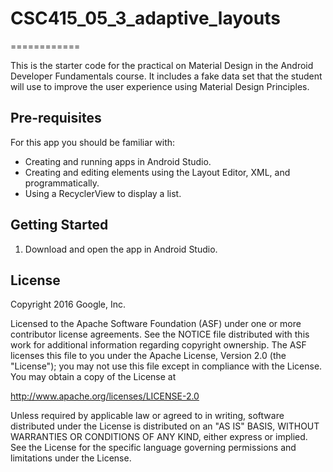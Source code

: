 # CSC415_05_3_adaptive_layouts
============

This is the starter code for the practical on Material Design in the Android
Developer Fundamentals course. It includes a fake data set that the student
will use to improve the user experience using Material Design Principles.

Pre-requisites
--------------

For this app you should be familiar with:
* Creating and running apps in Android Studio.
* Creating and editing elements using the Layout Editor, XML, and programmatically.
* Using a RecyclerView to display a list.



Getting Started
---------------

1. Download and open the app in Android Studio.

License
-------

Copyright 2016 Google, Inc.

Licensed to the Apache Software Foundation (ASF) under one or more contributor
license agreements.  See the NOTICE file distributed with this work for
additional information regarding copyright ownership.  The ASF licenses this
file to you under the Apache License, Version 2.0 (the "License"); you may not
use this file except in compliance with the License.  You may obtain a copy of
the License at

  http://www.apache.org/licenses/LICENSE-2.0

Unless required by applicable law or agreed to in writing, software
distributed under the License is distributed on an "AS IS" BASIS, WITHOUT
WARRANTIES OR CONDITIONS OF ANY KIND, either express or implied.  See the
License for the specific language governing permissions and limitations under
the License.

